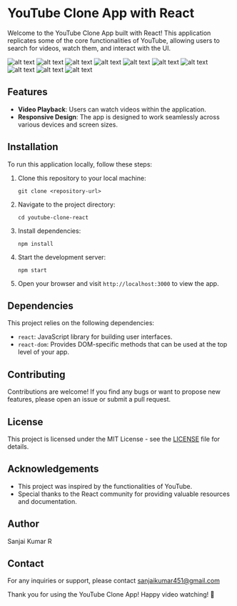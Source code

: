 # YouTube Clone App with React

Welcome to the YouTube Clone App built with React! This application replicates some of the core functionalities of YouTube, allowing users to search for videos, watch them, and interact with the UI.

![alt text](<Screenshot 2024-03-09 163832.png>) ![alt text](<Screenshot 2024-03-09 163328.png>) ![alt text](<Screenshot 2024-03-09 163434.png>) ![alt text](<Screenshot 2024-03-09 163447.png>) ![alt text](<Screenshot 2024-03-09 163554.png>) ![alt text](<Screenshot 2024-03-09 163609.png>) ![alt text](<Screenshot 2024-03-09 163704.png>) ![alt text](<Screenshot 2024-03-09 163724.png>) ![alt text](<Screenshot 2024-03-09 163753.png>) ![alt text](<Screenshot 2024-03-09 163823.png>)
## Features


- **Video Playback**: Users can watch videos within the application.
- **Responsive Design**: The app is designed to work seamlessly across various devices and screen sizes.

## Installation

To run this application locally, follow these steps:

1. Clone this repository to your local machine:

   ```
   git clone <repository-url>
   ```

2. Navigate to the project directory:

   ```
   cd youtube-clone-react
   ```

3. Install dependencies:

   ```
   npm install
   ```

4. Start the development server:

   ```
   npm start
   ```

5. Open your browser and visit `http://localhost:3000` to view the app.

## Dependencies

This project relies on the following dependencies:

- `react`: JavaScript library for building user interfaces.
- `react-dom`: Provides DOM-specific methods that can be used at the top level of your app.


## Contributing

Contributions are welcome! If you find any bugs or want to propose new features, please open an issue or submit a pull request.

## License

This project is licensed under the MIT License - see the [LICENSE](LICENSE) file for details.

## Acknowledgements

- This project was inspired by the functionalities of YouTube.
- Special thanks to the React community for providing valuable resources and documentation.

## Author

Sanjai Kumar R

## Contact

For any inquiries or support, please contact sanjaikumar451@gmail.com

Thank you for using the YouTube Clone App! Happy video watching! 🎉